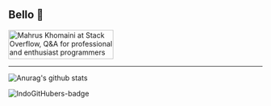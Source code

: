 ## Bello 👋

<a href="https://stackoverflow.com/users/11697139/mahrus-khomaini">
  <img src="https://stackoverflow.com/users/flair/11697139.png" width="208" height="58" alt="Mahrus Khomaini at Stack Overflow, Q&amp;A for professional and enthusiast programmers" title="Mahrus Khomaini at Stack Overflow, Q&amp;A for professional and enthusiast programmers"></a>
 
 -----
![Anurag's github stats](https://github-readme-stats.vercel.app/api?username=mahruskh&show_icons=true)

![IndoGitHubers-badge](https://indogithubers-badge.vercel.app/badge?username=mahruskh&style=flat)
